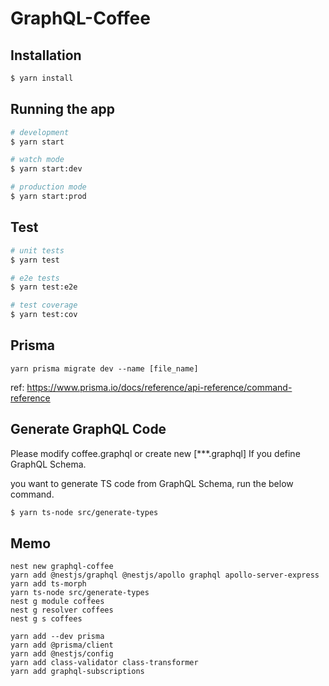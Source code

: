 
# GraphQL-Coffee

## Installation

```bash
$ yarn install
```

## Running the app

```bash
# development
$ yarn start

# watch mode
$ yarn start:dev

# production mode
$ yarn start:prod
```

## Test

```bash
# unit tests
$ yarn test

# e2e tests
$ yarn test:e2e

# test coverage
$ yarn test:cov
```

## Prisma

```
yarn prisma migrate dev --name [file_name]
```

ref: https://www.prisma.io/docs/reference/api-reference/command-reference

## Generate GraphQL Code

Please modify coffee.graphql or create new [***.graphql] If you define GraphQL Schema.

you want to generate TS code from GraphQL Schema, run the below command.

```bash
$ yarn ts-node src/generate-types
```

## Memo

```
nest new graphql-coffee
yarn add @nestjs/graphql @nestjs/apollo graphql apollo-server-express
yarn add ts-morph
yarn ts-node src/generate-types
nest g module coffees
nest g resolver coffees
nest g s coffees

yarn add --dev prisma
yarn add @prisma/client
yarn add @nestjs/config
yarn add class-validator class-transformer
yarn add graphql-subscriptions
```
